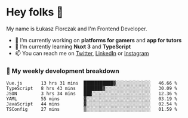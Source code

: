 # Hey folks 👋

My name is Łukasz Florczak and I'm Frontend Developer. 

- 🔭 I’m currently working on **platforms for gamers** and **app for tutors**
- 🌱 I’m currently learning **Nuxt 3** and **TypeScript**
- 📫 You can reach me on [Twitter](https://twitter.com/lukaszflorczak), [LinkedIn](https://pl.linkedin.com/in/lukasz-florczak) or [Instagram](https://instagram.com/lukaszflorczak)


### 🧮 My weekly development breakdown

<!--START_SECTION:waka-->

```text
Vue.js       13 hrs 31 mins  ███████████▓░░░░░░░░░░░░░   46.66 %
TypeScript   8 hrs 43 mins   ███████▓░░░░░░░░░░░░░░░░░   30.09 %
JSON         3 hrs 34 mins   ███░░░░░░░░░░░░░░░░░░░░░░   12.36 %
YAML         55 mins         ▓░░░░░░░░░░░░░░░░░░░░░░░░   03.19 %
JavaScript   44 mins         ▓░░░░░░░░░░░░░░░░░░░░░░░░   02.54 %
TSConfig     27 mins         ▒░░░░░░░░░░░░░░░░░░░░░░░░   01.59 %
```

<!--END_SECTION:waka-->

<!--
**lukaszflorczak/lukaszflorczak** is a ✨ _special_ ✨ repository because its `README.md` (this file) appears on your GitHub profile.

Here are some ideas to get you started:

- 🔭 I’m currently working on ...
- 🌱 I’m currently learning ...
- 👯 I’m looking to collaborate on ...
- 🤔 I’m looking for help with ...
- 💬 Ask me about ...
- 📫 How to reach me: ...
- 😄 Pronouns: ...
- ⚡ Fun fact: ...
-->
